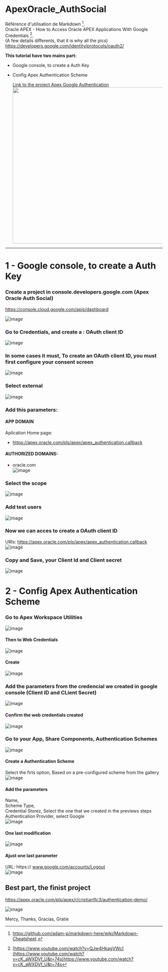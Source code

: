 # ApexOracle_AuthSocial
Référence d'utilisation de Markdown [^1].   
Oracle APEX - How to Access Oracle APEX Applications With Google Credentials [^2].  
(A few details differents, that it is why all the pics)  
https://developers.google.com/identity/protocols/oauth2/  

**This tutorial have two mains part:**   
- Google console, to create a Auth Key  
- Config Apex Authentication Scheme  

  [Link to the project Apex Google Authentication](https://apex.oracle.com/pls/apex/r/cristianflc3/authentication-demo/)  
  <img src="https://github.com/Cristianfllc3/ApexOracle_AuthSocial/assets/72107370/2a86f9ea-a2c9-46ac-adc4-1801eba79d44" width="500">  
  
***  


# 1 - Google console, to create a Auth Key  

### Create a project in console.developers.google.com (Apex Oracle Auth Social)  
https://console.cloud.google.com/apis/dashboard
  
![image](https://github.com/Cristianfllc3/ApexOracle_AuthSocial/assets/72107370/e1e6040e-7b84-49dd-abb2-2e7cef42b2dc)

### Go to Credentials, and create a : OAuth client ID  
    
![image](https://github.com/Cristianfllc3/ApexOracle_AuthSocial/assets/72107370/e2395701-77e6-43c2-8bac-6bab6b6457be)


 ### In some cases it must, To create an OAuth client ID, you must first configure your consent screen
![image](https://github.com/Cristianfllc3/ApexOracle_AuthSocial/assets/72107370/a67a6043-60c2-4fd1-8c1e-5db8dbb4943f)  
  
### Select external  
![image](https://github.com/Cristianfllc3/ApexOracle_AuthSocial/assets/72107370/d2206c37-17f6-402b-b3b3-d9b513fb04db)  

### Add this parameters:
#### APP DOMAIN
Aplication Home page:   
- https://apex.oracle.com/pls/apex/apex_authentication.callback  

#### AUTHORIZED DOMAINS:  
- oracle.com  
![image](https://github.com/Cristianfllc3/ApexOracle_AuthSocial/assets/72107370/9ac718dc-7351-49b2-9522-7f60caaf05e3)


###  Select the scope  
![image](https://github.com/Cristianfllc3/ApexOracle_AuthSocial/assets/72107370/68ccbd3a-bd18-4114-8eda-261221246ea5)  


### Add test users  
![image](https://github.com/Cristianfllc3/ApexOracle_AuthSocial/assets/72107370/0582894f-f805-407a-a7fc-24f070f9122b)  

### Now we can acces to create a OAuth client ID  
URIs: https://apex.oracle.com/pls/apex/apex_authentication.callback    
![image](https://github.com/Cristianfllc3/ApexOracle_AuthSocial/assets/72107370/85368fe2-858e-4420-9614-9dd501fc0ebd)  

### Copy and Save, your Client Id and Client secret  
![image](https://github.com/Cristianfllc3/ApexOracle_AuthSocial/assets/72107370/7a403fed-20a7-461f-aacd-65736239616c)  


# 2 - Config Apex Authentication Scheme  
  
### Go to Apex Workspace Utilities
![image](https://github.com/Cristianfllc3/ApexOracle_AuthSocial/assets/72107370/86d2675f-2ced-4657-a3c5-1ac33a2b8baa)  

#### Then to Web Credentials  
![image](https://github.com/Cristianfllc3/ApexOracle_AuthSocial/assets/72107370/98a35f4c-12ff-4896-9b77-957187b9dbf1)  

#### Create  
![image](https://github.com/Cristianfllc3/ApexOracle_AuthSocial/assets/72107370/cd0e48f7-0713-4b94-969a-5f13fbbeaf38)  

### Add the parameters from the credencial  we created in google console (Client ID and CLient Secret)  
![image](https://github.com/Cristianfllc3/ApexOracle_AuthSocial/assets/72107370/b3a30e12-f1b9-4295-a32d-8de8f57f18de)   

#### Confirm the web credentials created
![image](https://github.com/Cristianfllc3/ApexOracle_AuthSocial/assets/72107370/f071e620-f0c7-42ef-b48f-1b924855f6ed)  

### Go to your App, Share Components, Authentication Schemes  
![image](https://github.com/Cristianfllc3/ApexOracle_AuthSocial/assets/72107370/e79bb595-d3e8-4476-9efc-b9d25944837d)  

#### Create a Authentication Scheme
Select the firts option, Based on a pre-configured scheme from the gallery  
![image](https://github.com/Cristianfllc3/ApexOracle_AuthSocial/assets/72107370/d35a4281-0705-4db1-a716-2b991e480071)   

#### Add the parameters    
Name,   
Scheme Type,   
Credential Storez, Select the one that we created in the previews steps  
Authentication Provider, select Google  
![image](https://github.com/Cristianfllc3/ApexOracle_AuthSocial/assets/72107370/df2aa4cc-5ba0-4f41-a310-9d215a64fa2d)  
  
#### One last modification   
![image](https://github.com/Cristianfllc3/ApexOracle_AuthSocial/assets/72107370/69334307-8a21-44ee-a37b-620086d553eb)   
  
#### Ajust one last parameter  
URL: https:// www.google.com/accounts/Logout   
![image](https://github.com/Cristianfllc3/ApexOracle_AuthSocial/assets/72107370/e2884a40-00aa-46c2-844b-7a58a51738f7)  
  
## Best part, the finist project  
https://apex.oracle.com/pls/apex/r/cristianflc3/authentication-demo/  

![image](https://github.com/Cristianfllc3/ApexOracle_AuthSocial/assets/72107370/83771c65-b3b5-4310-a9ec-350aaff8627b)  


Mercy, Thanks, Gracias, Gratie

  
[^1]:https://github.com/adam-p/markdown-here/wiki/Markdown-Cheatsheet.
[^2]:[https://www.youtube.com/watch?v=QJw4HkagVWc](https://www.youtube.com/watch?v=cK_aWXDVf_U&t=74s)https://www.youtube.com/watch?v=cK_aWXDVf_U&t=74s
